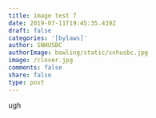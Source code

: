 ```yaml
---
title: image test 7
date: 2019-07-11T19:45:35.439Z
draft: false
categories: '[bylaws]'
author: SNHUSBC
authorImage: bowling/static/snhusbc.jpg
image: /clover.jpg
comments: false
share: false
type: post
---
```

ugh
